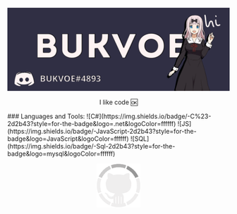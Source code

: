 ![Header](https://github.com/Bukvoe/Bukvoe/blob/main/assets/header.png)
<p align="center">I like code 🆗</p>
### Languages and Tools:
![C#](https://img.shields.io/badge/-C%23-2d2b43?style=for-the-badge&logo=.net&logoColor=ffffff)
![JS](https://img.shields.io/badge/-JavaScript-2d2b43?style=for-the-badge&logo=JavaScript&logoColor=ffffff)
![SQL](https://img.shields.io/badge/-Sql-2d2b43?style=for-the-badge&logo=mysql&logoColor=ffffff)

<p align="center">
  <img width="100" height="100" src="https://github.com/Bukvoe/Bukvoe/blob/main/assets/githubload.gif">
</p>